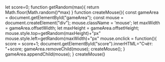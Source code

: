 let score=0;
function getRandom(max){
    return Math.floor(Math.random()*max)
}
function createMouse(){
    const gameArea = document.getElementById("gameArea");
    const mouse = document.createElement("div");
    mouse.className = 'mouse';
    let maxWidth = gameArea.offsetWidth;
    let maxHeight = gameArea.offsetHeight;
    mouse.style.top=getRandom(maxHeight)+"px"
    mouse.style.left=getRandom(maxWidth)+"px"
mouse.onclick = function(){
    score = score+1;
    document.getElementById("score").innerHTML="Счёт: "+score;
    gameArea.removeChild(mouse);
    createMouse();
}
gameArea.appendChild(mouse);
}
createMouse()
